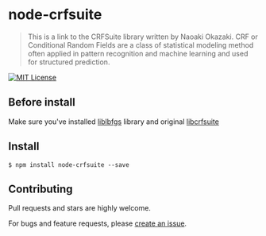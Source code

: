 # node-crfsuite

> This is a link to the CRFSuite library written by Naoaki Okazaki.
CRF or Conditional Random Fields are a class of statistical modeling method often applied in pattern recognition and machine learning and used for structured prediction. 
 
[![MIT License](https://img.shields.io/badge/license-MIT_License-green.svg?style=flat-square)](https://github.com/bubkoo/get-cursor-position/blob/master/LICENSE)

## Before install

Make sure you've installed [liblbfgs](https://github.com/chokkan/liblbfgs) library and original [libcrfsuite](https://github.com/chokkan/crfsuite)



## Install

```
$ npm install node-crfsuite --save
```


## Contributing

Pull requests and stars are highly welcome.

For bugs and feature requests, please [create an issue](https://github.com/bertmsk/node-crfsuite/issues/new).

